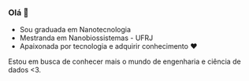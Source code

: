 ### Olá 👋



- Sou graduada em Nanotecnologia 
- Mestranda em Nanobiossistemas - UFRJ 
- Apaixonada por tecnologia e adquirir conhecimento ❤

Estou em busca de conhecer mais o mundo de engenharia e ciência de dados <3.

 <a href="https://www.linkedin.com/in/alinetsbarreto/"><img src="https://img.shields.io/badge/LinkedIn-0077B5?style=for-the-badge&logo=linkedin&logoColor=white" height="15px"></a>



<!--
Here are some ideas to get you started:
**alinetsbarreto/alinetsbarreto** is a ✨ _special_ ✨ repository because its `README.md` (this file) appears on your GitHub profile.
- 🔭 I’m currently working on ...
- 🌱 I’m currently learning ...
- 👯 I’m looking to collaborate on ...
- 🤔 I’m looking for help with ...
- 💬 Ask me about ...
- 📫 How to reach me: ...
- 😄 Pronouns: ...
- ⚡ Fun fact: ...
-->
